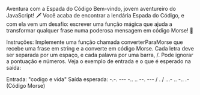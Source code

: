 Aventura com a Espada do Código
Bem-vindo, jovem aventureiro do JavaScript! 🗡️
Você acaba de encontrar a lendária Espada do Código, e com ela vem um desafio: escrever uma função mágica que ajuda a transformar qualquer frase numa poderosa mensagem em código Morse! 📡

Instruções:
Implemente uma função chamada converterParaMorse que recebe uma frase em string e a converte em código Morse.
Cada letra deve ser separada por um espaço, e cada palavra por uma barra, /.
Pode ignorar a pontuação e números.
Veja o exemplo de entrada e o que é esperado na saída:

Entrada: "codigo e vida"
Saída esperada: -.-. --- -.. .. --. --- / . / ...- .. -.. .- (Código Morse)
